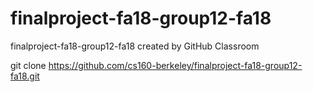 # finalproject-fa18-group12-fa18
finalproject-fa18-group12-fa18 created by GitHub Classroom

git clone https://github.com/cs160-berkeley/finalproject-fa18-group12-fa18.git
